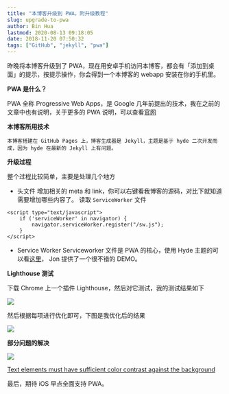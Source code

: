```yaml
---
title: "本博客升级到 PWA，附升级教程"
slug: upgrade-to-pwa
author: Bin Hua
lastmod: 2020-08-13 09:18:05
date: 2018-11-20 07:50:32
tags: ["GitHub", "jekyll", "pwa"]
---
```


昨晚将本博客升级到了 PWA，现在用安卓手机访问本博客，都会有「添加到桌面」的提示，按提示操作，你会得到一个本博客的 webapp 安装在你的手机里。

**PWA 是什么？**

PWA 全称 Progressive Web Apps，是 Google 几年前提出的技术，我在之前的文章中也有说明，关于更多的 PWA 说明，可以查看[官网](https://developers.google.com/web/progressive-web-apps/)

**本博客所用技术**

```
本博客搭建在 GitHub Pages 上，博客生成器是 Jekyll，主题是基于 hyde 二次开发而成，因为 hyde 在最新的 Jekyll 上有问题。
```

**升级过程**

整个过程比较简单，主要是处理几个地方

- 头文件 增加相关的 meta 和 link，你可以右键看我博客的源码，对比下就知道需要增加哪些内容了。 读取 `ServiceWorker` 文件 

```
<script type="text/javascript">   
    if ('serviceWorker' in navigator) {
        navigator.serviceWorker.register("/sw.js");   
    } 
</script>
```

- Service Worker Serviceworker 文件是 PWA 的核心，使用 Hyde 主题的可以看[这里](https://github.com/jonpitch/progressive-hyde)， Jon 提供了一个很不错的 DEMO。 

**Lighthouse 测试**

下载 Chrome 上一个插件 Lighthouse，然后对它测试，我的测试结果如下

![](/imgs/upgrade-to-pwa-001.png)

然后根据每项进行优化即可，下图是我优化后的结果

![](/imgs/upgrade-to-pwa-003.png)

**部分问题的解决**

![](/imgs/upgrade-to-pwa-002.png)

[Text elements must have sufficient color contrast against the background](https://dequeuniversity.com/rules/axe/2.2/color-contrast?application=lighthouse)

最后，期待 iOS 早点全面支持 PWA。